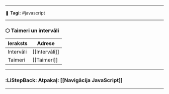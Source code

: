 ___

❚ **Tagi:** #javascript

---
### ⬡ Taimeri un intervāli

|Ieraksts|Adrese|
|---|---|
|Intervāli|[[Intervāli]]|
|Taimeri|[[Taimeri]]|

---
### :LiStepBack: Atpakaļ: [[Navigācija JavaScript]]

___